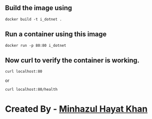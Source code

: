 ## Build the image using 
`docker build -t i_dotnet .`


## Run a container using this image
`docker run -p 80:80 i_dotnet`

## Now curl to verify the container is working.
`curl localhost:80` 

or

 `curl localhost:80/health`

 
#
# Created By - [Minhazul Hayat Khan](https://github.com/minhaz1217)
